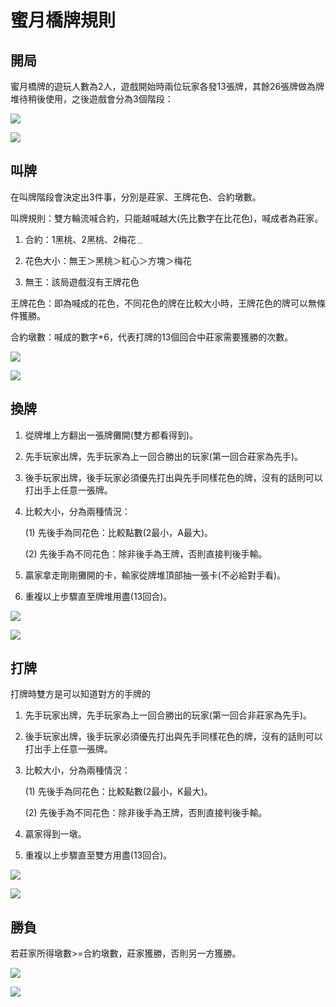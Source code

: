 # 蜜月橋牌規則

## 開局

蜜月橋牌的遊玩人數為2人，遊戲開始時兩位玩家各發13張牌，其餘26張牌做為牌堆待稍後使用，之後遊戲會分為3個階段：

![](rule1)

![](rule6)

## 叫牌

在叫牌階段會決定出3件事，分別是莊家、王牌花色、合約墩數。

叫牌規則：雙方輪流喊合約，只能越喊越大(先比數字在比花色)，喊成者為莊家。

1. 合約：1黑桃、2黑桃、2梅花﹍

2. 花色大小：無王＞黑桃＞紅心＞方塊＞梅花

3. 無王：該局遊戲沒有王牌花色

王牌花色：即為喊成的花色，不同花色的牌在比較大小時，王牌花色的牌可以無條件獲勝。

合約墩數：喊成的數字+6，代表打牌的13個回合中莊家需要獲勝的次數。

![](rule2)

![](rule6)

## 換牌

1. 從牌堆上方翻出一張牌攤開(雙方都看得到)。

2. 先手玩家出牌，先手玩家為上一回合勝出的玩家(第一回合莊家為先手)。

3. 後手玩家出牌，後手玩家必須優先打出與先手同樣花色的牌，沒有的話則可以打出手上任意一張牌。

4. 比較大小，分為兩種情況：

   (1) 先後手為同花色：比較點數(2最小，A最大)。

   (2) 先後手為不同花色：除非後手為王牌，否則直接判後手輸。

5. 贏家拿走剛剛攤開的卡，輸家從牌堆頂部抽一張卡(不必給對手看)。

6. 重複以上步驟直至牌堆用盡(13回合)。

![](rule3)

![](rule6)

## 打牌

打牌時雙方是可以知道對方的手牌的

1. 先手玩家出牌，先手玩家為上一回合勝出的玩家(第一回合非莊家為先手)。

2. 後手玩家出牌，後手玩家必須優先打出與先手同樣花色的牌，沒有的話則可以打出手上任意一張牌。

3. 比較大小，分為兩種情況：

   (1) 先後手為同花色：比較點數(2最小，K最大)。

   (2) 先後手為不同花色：除非後手為王牌，否則直接判後手輸。

4. 贏家得到一墩。

5. 重複以上步驟直至雙方用盡(13回合)。

![](rule4)

![](rule6)

## 勝負

若莊家所得墩數>=合約墩數，莊家獲勝，否則另一方獲勝。

![](rule5)

![](rule6)